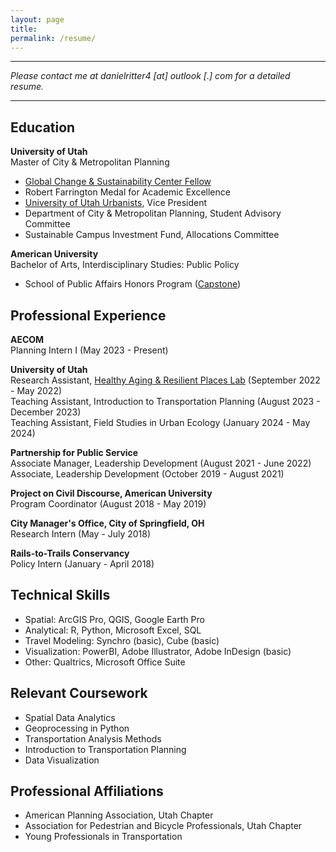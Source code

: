 ```yaml
---
layout: page
title: 
permalink: /resume/
---
```


***

*Please contact me at danielritter4 [at] outlook [.] com for a detailed resume.*

***

## Education

**University of Utah** <br/>
Master of City & Metropolitan Planning
* [Global Change & Sustainability Center Fellow](https://environment.utah.edu/students-fellows/)
* Robert Farrington Medal for Academic Excellence
* [University of Utah Urbanists](https://www.instagram.com/uofuurbanists/), Vice President
* Department of City & Metropolitan Planning, Student Advisory Committee
* Sustainable Campus Investment Fund, Allocations Committee

**American University** <br/>
Bachelor of Arts, Interdisciplinary Studies: Public Policy
* School of Public Affairs Honors Program ([Capstone](https://dritter4.github.io/files/uofu-mcmp/SPA480-UndergraduateCapstone.pdf))

## Professional Experience

**AECOM** <br/>
Planning Intern I (May 2023 - Present)

**University of Utah** <br/>
Research Assistant, [Healthy Aging & Resilient Places Lab](https://www.harp.utah.edu/) (September 2022 - May 2022) <br/>
Teaching Assistant, Introduction to Transportation Planning (August 2023 - December 2023) <br/>
Teaching Assistant, Field Studies in Urban Ecology (January 2024 - May 2024)

**Partnership for Public Service** <br/>
Associate Manager, Leadership Development (August 2021 - June 2022) <br/>
Associate, Leadership Development (October 2019 - August 2021)

**Project on Civil Discourse, American University** <br/>
Program Coordinator (August 2018 - May 2019)

**City Manager's Office, City of Springfield, OH** <br/>
Research Intern (May - July 2018)

**Rails-to-Trails Conservancy** <br/>
Policy Intern (January - April 2018)

## Technical Skills

* Spatial: ArcGIS Pro, QGIS, Google Earth Pro
* Analytical: R, Python, Microsoft Excel, SQL
* Travel Modeling: Synchro (basic), Cube (basic)
* Visualization: PowerBI, Adobe Illustrator, Adobe InDesign (basic)
* Other: Qualtrics, Microsoft Office Suite

## Relevant Coursework

* Spatial Data Analytics
* Geoprocessing in Python
* Transportation Analysis Methods
* Introduction to Transportation Planning
* Data Visualization

## Professional Affiliations

* American Planning Association, Utah Chapter
* Association for Pedestrian and Bicycle Professionals, Utah Chapter
* Young Professionals in Transportation